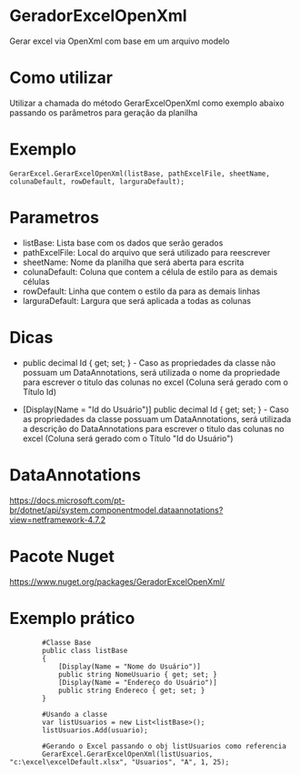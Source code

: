 # GeradorExcelOpenXml
Gerar excel via OpenXml com base em um arquivo modelo

# Como utilizar
Utilizar a chamada do método GerarExcelOpenXml como exemplo abaixo passando os parâmetros para geração da planilha

# Exemplo
    GerarExcel.GerarExcelOpenXml(listBase, pathExcelFile, sheetName, colunaDefault, rowDefault, larguraDefault);

# Parametros
* listBase: Lista base com os dados que serão gerados
* pathExcelFile: Local do arquivo que será utilizado para reescrever
* sheetName: Nome da planilha que será aberta para escrita
* colunaDefault: Coluna que contem a célula de estilo para as demais células
* rowDefault: Linha que contem o estilo da para as demais linhas
* larguraDefault: Largura que será aplicada a todas as colunas

# Dicas
* public decimal Id { get; set; } - Caso as propriedades da classe não possuam um DataAnnotations, será utilizada o nome da propriedade para escrever o titulo das colunas no excel (Coluna será gerado com o Título Id)

* [Display(Name = "Id do Usuário")] public decimal Id { get; set; } - Caso as propriedades da classe possuam um DataAnnotations, será utilizada a descrição do DataAnnotations para escrever o titulo das colunas no excel  (Coluna será gerado com o Título "Id do Usuário")

# DataAnnotations 
https://docs.microsoft.com/pt-br/dotnet/api/system.componentmodel.dataannotations?view=netframework-4.7.2

# Pacote Nuget
https://www.nuget.org/packages/GeradorExcelOpenXml/   

# Exemplo prático
            #Classe Base
            public class listBase
            {
                [Display(Name = "Nome do Usuário")]
                public string NomeUsuario { get; set; }
                [Display(Name = "Endereço do Usuário")]
                public string Endereco { get; set; }
            }
            
            #Usando a classe
            var listUsuarios = new List<listBase>();
            listUsuarios.Add(usuario);
            
            #Gerando o Excel passando o obj listUsuarios como referencia
            GerarExcel.GerarExcelOpenXml(listUsuarios, "c:\excel\excelDefault.xlsx", "Usuarios", "A", 1, 25);
